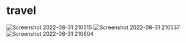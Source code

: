 # travel
![Screenshot 2022-08-31 210515](https://user-images.githubusercontent.com/89723030/187720377-b158d68a-18c6-4e03-a022-4f0a56d80013.jpg)
![Screenshot 2022-08-31 210537](https://user-images.githubusercontent.com/89723030/187720525-54c8579a-07c0-4ad2-90bd-f2bac12bae60.jpg)
![Screenshot 2022-08-31 210604](https://user-images.githubusercontent.com/89723030/187720561-1f19970c-506a-488f-b523-b0ac48117119.jpg)
